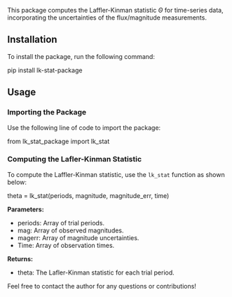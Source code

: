 This package computes the Laffler-Kinman statistic $\Theta$ for time-series data, incorporating the uncertainties of the flux/magnitude measurements.

## Installation

To install the package, run the following command:


pip install lk-stat-package




## Usage

### Importing the Package

Use the following line of code to import the package:


from lk_stat_package import lk_stat


### Computing the Lafler-Kinman Statistic

To compute the Laffler-Kinman statistic, use the `lk_stat` function as shown below:


theta = lk_stat(periods, magnitude, magnitude_err, time)


**Parameters:**
- periods: Array of trial periods.
- mag: Array of observed magnitudes.
- magerr: Array of magnitude uncertainties.
- Time: Array of observation times.

**Returns:**
- theta: The Lafler-Kinman statistic for each trial period.

Feel free to contact the author for any questions or contributions!


